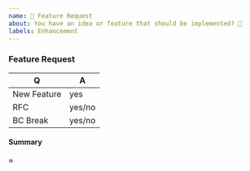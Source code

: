 ```yaml
---
name: 🎉 Feature Request
about: You have an idea or feature that should be implemented? 🎩
labels: Enhancement
---
```


### Feature Request

<!-- Fill in the relevant information below to help triage your issue. -->

|    Q        |   A
|------------ | ------
| New Feature | yes
| RFC         | yes/no
| BC Break    | yes/no

#### Summary

<!--
Provide a summary of the feature you would like to see implemented.
-->≈

